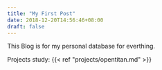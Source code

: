 ```yaml
---
title: "My First Post"
date: 2018-12-20T14:56:46+08:00
draft: false
---
```


This Blog is for my personal database for everthing.

Projects study:
{{< ref "projects/opentitan.md" >}}